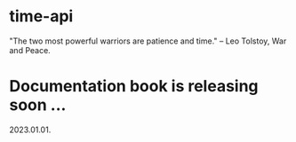 
# time-api
  "The two most powerful warriors are patience and time." – Leo Tolstoy, War and Peace.

# Documentation book is releasing soon ...
  2023.01.01.
